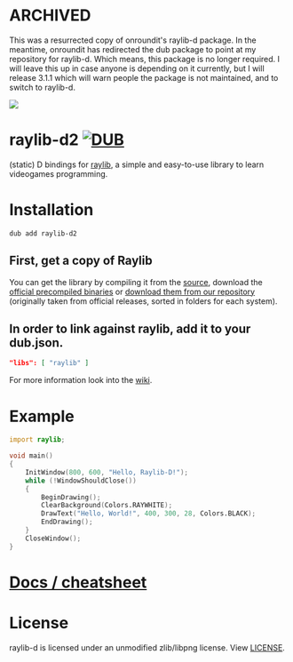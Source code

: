 # ARCHIVED

This was a resurrected copy of onroundit's raylib-d package. In the meantime, onroundit has redirected the dub package to point at my repository for raylib-d. Which means, this package is no longer required. I will leave this up in case anyone is depending on it currently, but I will release 3.1.1 which will warn people the package is not maintained, and to switch to raylib-d.

![](raylib_logo.png)

# raylib-d2 [![DUB](https://img.shields.io/dub/v/raylib-d2?style=for-the-badge)](https://code.dlang.org/packages/raylib-d2)
(static) D bindings for [raylib](https://www.raylib.com/), a simple and easy-to-use library to learn videogames programming.

# Installation
`dub add raylib-d2`

## First, get a copy of Raylib
You can get the library by compiling it from the [source](https://github.com/raysan5/raylib), download the [official precompiled binaries](https://github.com/raysan5/raylib/releases) or [download them from our repository](https://github.com/onroundit/raylib-d/releases) (originally taken from official releases, sorted in folders for each system).

## In order to link against raylib, add it to your dub.json.
```json
"libs": [ "raylib" ]
```
For more information look into the [wiki](https://github.com/onroundit/raylib-d/wiki/Installation).

# Example
```D
import raylib;

void main()
{
	InitWindow(800, 600, "Hello, Raylib-D!");
	while (!WindowShouldClose())
	{
		BeginDrawing();
		ClearBackground(Colors.RAYWHITE);
		DrawText("Hello, World!", 400, 300, 28, Colors.BLACK);
		EndDrawing();
	}
	CloseWindow();
}
```

# [Docs / cheatsheet](https://github.com/onroundit/raylib-d/wiki/Docs-(cheatsheet))

# License
raylib-d is licensed under an unmodified zlib/libpng license. View [LICENSE](LICENSE).
